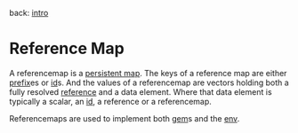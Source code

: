 back: [intro](../intro.md)

# Reference Map

A referencemap is a [persistent map](https://clojure.org/reference/data_structures#Maps). The keys of a reference map are either [prefix](basics/prefix.md)es or [id](basics/id.md)s. And the values of a referencemap are vectors holding both a fully resolved [reference](basics/reference.md) and a data element. Where that data element is typically a scalar, an [id](basics/id.md), a reference or a referencemap.

Referencemaps are used to implement both [gem](basics/gem.md)s and the [env](basics/env.md).
